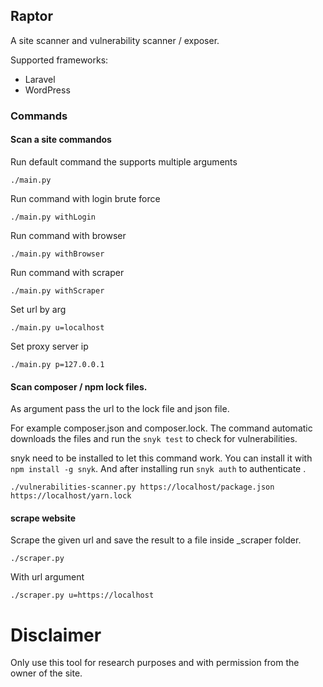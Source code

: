 ## Raptor

A site scanner and vulnerability scanner / exposer.

Supported frameworks:

- Laravel
- WordPress

### Commands

#### Scan a site commandos

Run default command the supports multiple arguments

```commandline
./main.py
```

Run command with login brute force

```commandline
./main.py withLogin
```
Run command with browser 
```commandline
./main.py withBrowser
``````

Run command with scraper

```commandline
./main.py withScraper
```

Set url by arg

```commandline
./main.py u=localhost
```

Set proxy server ip

```commandline
./main.py p=127.0.0.1
```

#### Scan composer / npm lock files.

As argument pass the url to the lock file and json file.

For example composer.json and composer.lock.
The command automatic downloads the files and run the `snyk test` to check for vulnerabilities.

snyk need to be installed to let this command work. You can install it with `npm install -g snyk`. And after installing
run `snyk auth` to authenticate .

```commandline
./vulnerabilities-scanner.py https://localhost/package.json https://localhost/yarn.lock
```

#### scrape website

Scrape the given url and save the result to a file inside _scraper folder.

```commandline
./scraper.py
```

With url argument

```commandline
./scraper.py u=https://localhost
```


# Disclaimer    
Only use this tool for research purposes and with permission from the owner of the site.
